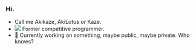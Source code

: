 ### Hi. 

- Call me Akikaze, AkiLotus or Kaze.
- ![ ](https://run.kaist.ac.kr/badges/codeforces/Akikaze.svg) Former competitive programmer.
- 🔭 Currently working on something, maybe public, maybe private. Who knows?
